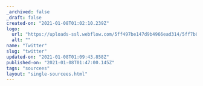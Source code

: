 ```yaml
---
_archived: false
_draft: false
created-on: "2021-01-08T01:02:10.239Z"
logo:
  url: "https://uploads-ssl.webflow.com/5ff497be147d9b4966ead314/5ff7b0d63e30b10ad59bee87_endpoints_0019_Twitter.jpg"
  alt: ""
name: "Twitter"
slug: "twitter"
updated-on: "2021-01-08T01:09:43.858Z"
published-on: "2021-01-08T01:47:00.145Z"
tags: "sourcees"
layout: "single-sourcees.html"
---
```



